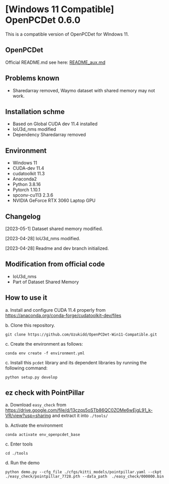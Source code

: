 # [Windows 11 Compatible]  OpenPCDet 0.6.0

This is a compatible version of OpenPCDet for WIndows 11. 

## OpenPCDet

Official README.md see here: [README_aux.md](README_aux.md)

## Problems known

- Sharedarray removed, Waymo dataset with shared memory may not work.

## Installation schme

- Based on Global CUDA dev 11.4 installed
- IoU3d_nms modified
- Dependency Sharedarray removed

## Environment

- Windows 11
- CUDA-dev 11.4
- cudatoolkit 11.3
- Anaconda2
- Python 3.8.16
- Pytorch 1.10.1
- spconv-cu113 2.3.6
- NVIDIA GeForce RTX 3060 Laptop GPU

## Changelog

[2023-05-1] Dataset shared memory modified.

[2023-04-28] IoU3d_nms modified.

[2023-04-28] Readme and dev branch initialized.

## Modification from official code

- IoU3d_nms
- Part of Dataset Shared Memory

## How to use it

a. Install and configure CUDA 11.4 properly from https://anaconda.org/conda-forge/cudatoolkit-dev/files

b. Clone this repository.

```shell
git clone https://github.com/Uzukidd/OpenPCDet-Win11-Compatible.git
```

c. Create the environment as follows:

```shell
conda env create -f environment.yml
```

c. Install this `pcdet` library and its dependent libraries by running the following command:

```
python setup.py develop
```

## ez check with PointPillar

a. Download `easy_check` from https://drive.google.com/file/d/13czqs5oSTb86QC0ZOMe6wEjgL91_k-VR/view?usp=sharing and extract it into `./tools/`

b. Activate the environment

```shell
conda activate env_openpcdet_base
```

c. Enter tools

```shell
cd ./tools
```

d. Run the demo

```shell
python demo.py --cfg_file ./cfgs/kitti_models/pointpillar.yaml --ckpt ./easy_check/pointpillar_7728.pth --data_path  ./easy_check/000000.bin
```


